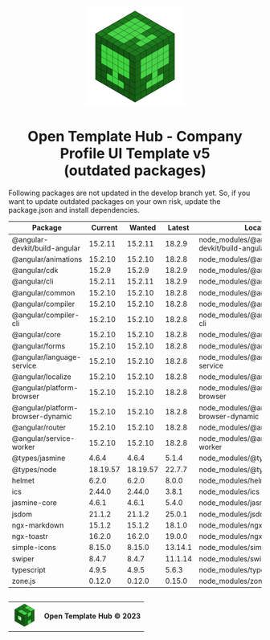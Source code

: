 <p align="center">
  <a href="https://opentemplatehub.com">
    <img src="https://raw.githubusercontent.com/open-template-hub/open-template-hub.github.io/master/assets/logo/ui/web-ui-logo.png" alt="Logo" width=200>
  </a>
</p>


<h1 align="center">
Open Template Hub - Company Profile UI Template v5
  <br/>
(outdated packages)
</h1>

Following packages are not updated in the develop branch yet. So, if you want to update outdated packages on your own risk, update the package.json and install dependencies.

| Package | Current | Wanted | Latest | Location |
| --- | --- | --- | --- | --- |
| @angular-devkit/build-angular | 15.2.11 | 15.2.11 | 18.2.9 | node_modules/@angular-devkit/build-angular |
| @angular/animations | 15.2.10 | 15.2.10 | 18.2.8 | node_modules/@angular/animations |
| @angular/cdk | 15.2.9 | 15.2.9 | 18.2.9 | node_modules/@angular/cdk |
| @angular/cli | 15.2.11 | 15.2.11 | 18.2.9 | node_modules/@angular/cli |
| @angular/common | 15.2.10 | 15.2.10 | 18.2.8 | node_modules/@angular/common |
| @angular/compiler | 15.2.10 | 15.2.10 | 18.2.8 | node_modules/@angular/compiler |
| @angular/compiler-cli | 15.2.10 | 15.2.10 | 18.2.8 | node_modules/@angular/compiler-cli |
| @angular/core | 15.2.10 | 15.2.10 | 18.2.8 | node_modules/@angular/core |
| @angular/forms | 15.2.10 | 15.2.10 | 18.2.8 | node_modules/@angular/forms |
| @angular/language-service | 15.2.10 | 15.2.10 | 18.2.8 | node_modules/@angular/language-service |
| @angular/localize | 15.2.10 | 15.2.10 | 18.2.8 | node_modules/@angular/localize |
| @angular/platform-browser | 15.2.10 | 15.2.10 | 18.2.8 | node_modules/@angular/platform-browser |
| @angular/platform-browser-dynamic | 15.2.10 | 15.2.10 | 18.2.8 | node_modules/@angular/platform-browser-dynamic |
| @angular/router | 15.2.10 | 15.2.10 | 18.2.8 | node_modules/@angular/router |
| @angular/service-worker | 15.2.10 | 15.2.10 | 18.2.8 | node_modules/@angular/service-worker |
| @types/jasmine | 4.6.4 | 4.6.4 | 5.1.4 | node_modules/@types/jasmine |
| @types/node | 18.19.57 | 18.19.57 | 22.7.7 | node_modules/@types/node |
| helmet | 6.2.0 | 6.2.0 | 8.0.0 | node_modules/helmet |
| ics | 2.44.0 | 2.44.0 | 3.8.1 | node_modules/ics |
| jasmine-core | 4.6.1 | 4.6.1 | 5.4.0 | node_modules/jasmine-core |
| jsdom | 21.1.2 | 21.1.2 | 25.0.1 | node_modules/jsdom |
| ngx-markdown | 15.1.2 | 15.1.2 | 18.1.0 | node_modules/ngx-markdown |
| ngx-toastr | 16.2.0 | 16.2.0 | 19.0.0 | node_modules/ngx-toastr |
| simple-icons | 8.15.0 | 8.15.0 | 13.14.1 | node_modules/simple-icons |
| swiper | 8.4.7 | 8.4.7 | 11.1.14 | node_modules/swiper |
| typescript | 4.9.5 | 4.9.5 | 5.6.3 | node_modules/typescript |
| zone.js | 0.12.0 | 0.12.0 | 0.15.0 | node_modules/zone.js |

<table align="right"><tr><td><a href="https://opentemplatehub.com"><img src="https://raw.githubusercontent.com/open-template-hub/open-template-hub.github.io/master/assets/logo/brand-logo.png" width="50px" alt="oth"/></a></td><td><b>Open Template Hub © 2023</b></td></tr></table>

